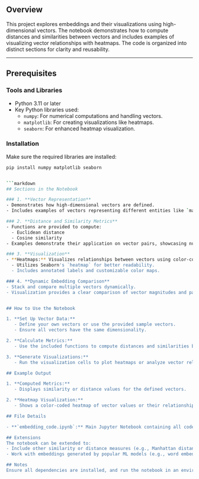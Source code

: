 ## Overview

This project explores embeddings and their visualizations using high-dimensional vectors. The notebook demonstrates how to compute distances and similarities between vectors and includes examples of visualizing vector relationships with heatmaps. The code is organized into distinct sections for clarity and reusability.

---

## Prerequisites

### Tools and Libraries
- Python 3.11 or later
- Key Python libraries used:
  - `numpy`: For numerical computations and handling vectors.
  - `matplotlib`: For creating visualizations like heatmaps.
  - `seaborn`: For enhanced heatmap visualization.

### Installation
Make sure the required libraries are installed:
```bash
pip install numpy matplotlib seaborn


```markdown
## Sections in the Notebook

### 1. **Vector Representation**
- Demonstrates how high-dimensional vectors are defined.
- Includes examples of vectors representing different entities like `man`, `woman`, `uncle`, etc.

### 2. **Distance and Similarity Metrics**
- Functions are provided to compute:
  - Euclidean distance
  - Cosine similarity
- Examples demonstrate their application on vector pairs, showcasing numerical results.

### 3. **Visualization**
- **Heatmaps:** Visualizes relationships between vectors using color-coded matrices.
  - Utilizes Seaborn's `heatmap` for better readability.
  - Includes annotated labels and customizable color maps.

### 4. **Dynamic Embedding Comparison**
- Stack and compare multiple vectors dynamically.
- Visualization provides a clear comparison of vector magnitudes and patterns.


## How to Use the Notebook

1. **Set Up Vector Data:**
   - Define your own vectors or use the provided sample vectors.
   - Ensure all vectors have the same dimensionality.

2. **Calculate Metrics:**
   - Use the included functions to compute distances and similarities between vectors.

3. **Generate Visualizations:**
   - Run the visualization cells to plot heatmaps or analyze vector relationships graphically.

## Example Output

1. **Computed Metrics:**
   - Displays similarity or distance values for the defined vectors.

2. **Heatmap Visualization:**
   - Shows a color-coded heatmap of vector values or their relationships.

## File Details

- **`embedding_code.ipynb`:** Main Jupyter Notebook containing all code, visualizations, and outputs.

## Extensions
The notebook can be extended to:
- Include other similarity or distance measures (e.g., Manhattan distance).
- Work with embeddings generated by popular ML models (e.g., word embeddings or sentence embeddings).

## Notes
Ensure all dependencies are installed, and run the notebook in an environment like Jupyter or Google Colab for the best experience.
